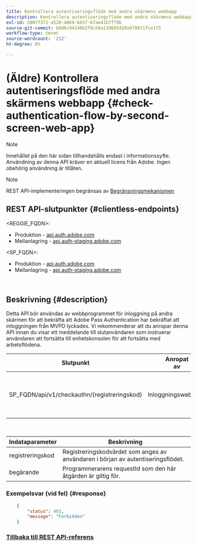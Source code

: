 ```yaml
---
title: Kontrollera autentiseringsflöde med andra skärmens webbapp
description: Kontrollera autentiseringsflöde med andra skärmens webbapp
exl-id: 5807f372-a520-4069-b837-67ae41b7f79b
source-git-commit: b0d6c94148b2f9cb8a139685420a970671fce1f5
workflow-type: tm+mt
source-wordcount: '212'
ht-degree: 0%

---
```


# (Äldre) Kontrollera autentiseringsflöde med andra skärmens webbapp {#check-authentication-flow-by-second-screen-web-app}

>[!NOTE]
>
>Innehållet på den här sidan tillhandahålls endast i informationssyfte. Användning av denna API kräver en aktuell licens från Adobe. Ingen obehörig användning är tillåten.

>[!NOTE]
>
> REST API-implementeringen begränsas av [Begränsningsmekanismen](/help/authentication/integration-guide-programmers/throttling-mechanism.md)

## REST API-slutpunkter {#clientless-endpoints}

&lt;REGGIE_FQDN>:

* Produktion - [api.auth.adobe.com](http://api.auth.adobe.com/)
* Mellanlagring - [api.auth-staging.adobe.com](http://api.auth-staging.adobe.com/)

&lt;SP_FQDN>:

* Produktion - [api.auth.adobe.com](http://api.auth.adobe.com/)
* Mellanlagring - [api.auth-staging.adobe.com](http://api.auth-staging.adobe.com/)

</br>

## Beskrivning {#description}

Detta API bör användas av webbprogrammet för inloggning på andra skärmen för att bekräfta att Adobe Pass Authentication har bekräftat att inloggningen från MVPD lyckades. Vi rekommenderar att du anropar denna API innan du visar ett meddelande till slutanvändaren som instruerar användaren att fortsätta till enhetskonsolen för att fortsätta med arbetsflödena.


| Slutpunkt | Anropat </br>av | Indata   </br>Parametrar | HTTP </br>Metod | Svar | HTTP </br>Response |
| --- | --- | --- | --- | --- | --- |
| SP_FQDN/api/v1/checkauthn/{registreringskod} | Inloggningswebbapp | 1. Registreringskod </br>    (Bankomponent)</br>2.  begärande </br>    (Obligatoriskt) | GET | XML eller JSON som innehåller felinformation om det misslyckas. | 200 - lyckades   </br>403 - Ej tillåtet |

</br>

| Indataparameter | Beskrivning |
| ----------------- | --------------------------------------------------------------------------------------------- |
| registreringskod | Registreringskodvärdet som anges av användaren i början av autentiseringsflödet. |
| begärande | Programmerarens requestId som den här åtgärden är giltig för. |


### Exempelsvar (vid fel) {#response}

```JSON
    {
        "status": 403,
        "message": "Forbidden"
    }
```

### [Tillbaka till REST API-referens](/help/authentication/integration-guide-programmers/legacy/rest-api-v1/rest-api-reference.md)
